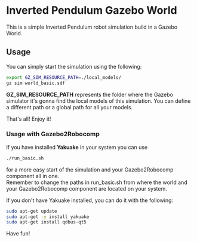 # Inverted Pendulum Gazebo World

<p>
This is a simple Inverted Pendulum robot simulation build in a
Gazebo World.
</p>

## Usage

<p>
You can simply start the simulation using the following:
</p>

```bash
export GZ_SIM_RESOURCE_PATH=./local_models/
gz sim world_basic.sdf
```
<p>
<strong>GZ_SIM_RESOURCE_PATH</strong> represents the folder where the
Gazebo simulator it's gonna find the local models of this simulation. You can
define a different path or a global path for all your models.
</p>

<p>
That's all! Enjoy it!
</p>

### Usage with Gazebo2Robocomp
<p>
If you have installed <strong>Yakuake</strong> in your system you can use
</p>

```bash
./run_basic.sh
```

<p>
for a more easy start of the simulation and your Gazebo2Robocomp component all in one. <br>
Remember to change the paths in run_basic.sh from where the world and your 
Gazebo2Robocomp component are located on your system.
</p>

<p>
If you don't have Yakuake installed, you can do it with the following:
</p>

```bash
sudo apt-get update
sudo apt-get -y install yakuake
sudo apt-get install qdbus-qt5
```

<p>
Have fun!
</p>


